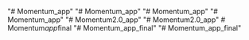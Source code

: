 "# Momentum_app" 
"# Momentum_app" 
"# Momentum_app" 
"# Momentum_app" 
"# Momentum2.0_app" 
"# Momentum2.0_app" 
#   M o m e n t u m _ a p p _ f i n a l  
 "# Momentum_app_final" 
"# Momentum_app_final" 
